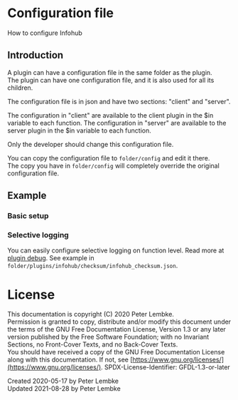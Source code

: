 # Configuration file
How to configure Infohub

## Introduction
A plugin can have a configuration file in the same folder as the plugin.  
The plugin can have one configuration file, and it is also used for all its children.

The configuration file is in json and have two sections: "client" and "server".

The configuration in "client" are available to the client plugin in the $in variable to each function.
The configuration in "server" are available to the server plugin in the $in variable to each function.

Only the developer should change this configuration file.

You can copy the configuration file to `folder/config` and edit it there.  
The copy you have in `folder/config` will completely override the original configuration file.

## Example

### Basic setup


### Selective logging
You can easily configure selective logging on function level. Read more at [plugin debug](doc,plugin_debug).
See example in `folder/plugins/infohub/checksum/infohub_checksum.json`.

# License
This documentation is copyright (C) 2020 Peter Lembke.  
Permission is granted to copy, distribute and/or modify this document under the terms of the GNU Free Documentation License, Version 1.3 or any later version published by the Free Software Foundation; with no Invariant Sections, no Front-Cover Texts, and no Back-Cover Texts.  
You should have received a copy of the GNU Free Documentation License along with this documentation. If not, see [https://www.gnu.org/licenses/](https://www.gnu.org/licenses/).  SPDX-License-Identifier: GFDL-1.3-or-later  

Created 2020-05-17 by Peter Lembke  
Updated 2021-08-28 by Peter Lembke  
